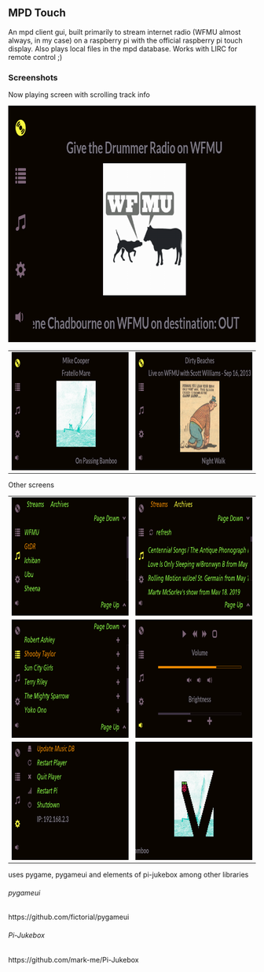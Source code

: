 <h2>MPD Touch</h2>
<p>An mpd client gui, built primarily to stream internet radio (WFMU almost always, in my case) on a raspberry pi with the official raspberry pi touch display. Also plays local files in the mpd database. Works with LIRC for remote control ;)</p>
<h3>Screenshots</h3>
<p>Now playing screen with scrolling track info</p>
<img src="/images/screenshots/now-playing-wfmu.png" width="800" height="480"/>
<table>
	<tr>
		<td>
			<img src="/images/screenshots/now-playing.png" width="400" height="240"/>
		</td>
		<td>
			<img src="/images/screenshots/now-playing-alt1.png" width="400" height="240"/>
		</td>
	<tr>
</table>
<p>Other screens</p>
<table>
	<tr>
		<td>
			<img src="/images/screenshots/streams.png" width="400" height="240"/>
		</td>
		<td>
			<img src="/images/screenshots/archives.png" width="400" height="240"/>
		</td>
	<tr>
	<tr>
		<td>
			<img src="/images/screenshots/artists.png" width="400" height="240"/>
		</td>
		<td>
			<img src="/images/screenshots/controls.png" width="400" height="240"/>
		</td>
	<tr>
	<tr>
		<td>
			<img src="/images/screenshots/settings.png" width="400" height="240"/>
		</td>
		<td>
			<img src="/images/screenshots/ss.png" width="400" height="240"/>
		</td>
	<tr>
</table>
<p>uses pygame, pygameui and elements of pi-jukebox among other libraries</p>

<h6>pygameui</h6>
https://github.com/fictorial/pygameui

<h6>Pi-Jukebox</h6>
https://github.com/mark-me/Pi-Jukebox
